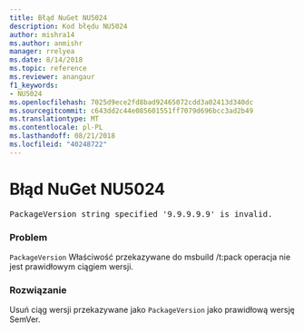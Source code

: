 ```yaml
---
title: Błąd NuGet NU5024
description: Kod błędu NU5024
author: mishra14
ms.author: anmishr
manager: rrelyea
ms.date: 8/14/2018
ms.topic: reference
ms.reviewer: anangaur
f1_keywords:
- NU5024
ms.openlocfilehash: 7025d9ece2fd8bad92465072cdd3a02413d340dc
ms.sourcegitcommit: c643dd2c44e085601551ff7079d696bcc3ad2b49
ms.translationtype: MT
ms.contentlocale: pl-PL
ms.lasthandoff: 08/21/2018
ms.locfileid: "40248722"
---
```

# <a name="nuget-error-nu5024"></a>Błąd NuGet NU5024
<pre>PackageVersion string specified '9.9.9.9.9' is invalid.</pre>

### <a name="issue"></a>Problem

`PackageVersion` Właściwość przekazywane do msbuild /t:pack operacja nie jest prawidłowym ciągiem wersji.


### <a name="solution"></a>Rozwiązanie

Usuń ciąg wersji przekazywane jako `PackageVersion` jako prawidłową wersję SemVer.


